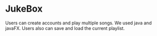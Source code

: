# JukeBox
Users can create accounts and play multiple songs. We used java and javaFX.
Users also can save and load the current playlist. 
